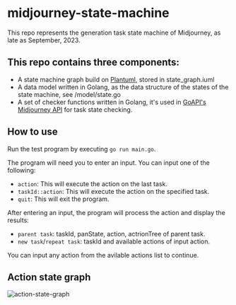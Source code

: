# midjourney-state-machine
This repo represents the generation task state machine of Midjourney, as late as September, 2023.

## This repo contains three components:
- A state machine graph build on [Plantuml](http://www.plantuml.com), stored in state_graph.iuml
- A data model written in Golang, as the data structure of the states of the state machine, see /model/state.go
- A set of checker functions written in Golang, it's used in [GoAPI's Midjourney API](https://www.goapi.ai/midjourney-api) for task state checking.

## How to use
Run the test program by executing `go run main.go`.

The program will need you to enter an input. You can input one of the following:
- `action`: This will execute the action on the last task.
- `taskId::action`: This will execute the action on the specified task.
- `quit`: This will exit the program.

After entering an input, the program will process the action and display the results:
- `parent task`: taskId, panState, action, actrionTree of parent task.
- `new task`/`repeat task`: taskId and available actions of input action.

You can input any action from the avilable actions list to continue.

## Action state graph
![action-state-graph](http://www.plantuml.com/plantuml/proxy?cache=no&src=https://raw.githubusercontent.com/goapi-ai/midjourney-state-machine/main/state_graph.iuml)
